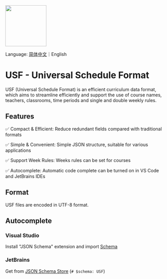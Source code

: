 <image src="https://github.com/user-attachments/assets/563db63c-954f-4d47-839e-c475d88ab7fc" height="128"/>

Language: <a href="./README.md">简体中文</a>｜English

# USF - Universal Schedule Format

USF (Universal Schedule Format) is an efficient curriculum data format, which aims to streamline efficiently and support the use of course names, teachers, classrooms, time periods and single and double weekly rules.

## Features

✅ Compact & Efficient: Reduce redundant fields compared with traditional formats

✅ Simple & Convenient: Simple JSON structure, suitable for various applications

✅ Support Week Rules: Weeks rules can be set for courses

✅ Autocomplete: Automatic code complete can be turned on in VS Code and JetBrains IDEs

## Format
USF files are encoded in UTF-8 format.

## Autocomplete
### Visual Studio
Install "JSON Schema" extension and import [Schema](https://raw.githubusercontent.com/USF-org/USF/refs/heads/main/usf.schema.json)
### JetBrains
Get from [JSON Schema Store](https://www.schemastore.org/json/) (`# $schema: USF`)
